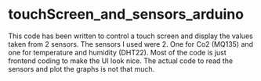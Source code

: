 # touchScreen_and_sensors_arduino
This code has been written to control a touch screen and display the values taken from 2 sensors. 
The sensors I used were 2. One for Co2 (MQ135) and one for temperature and humidity (DHT22). 
Most of the code is just frontend coding to make the UI look nice. The actual code to read the sensors and plot the graphs is not that much. 
